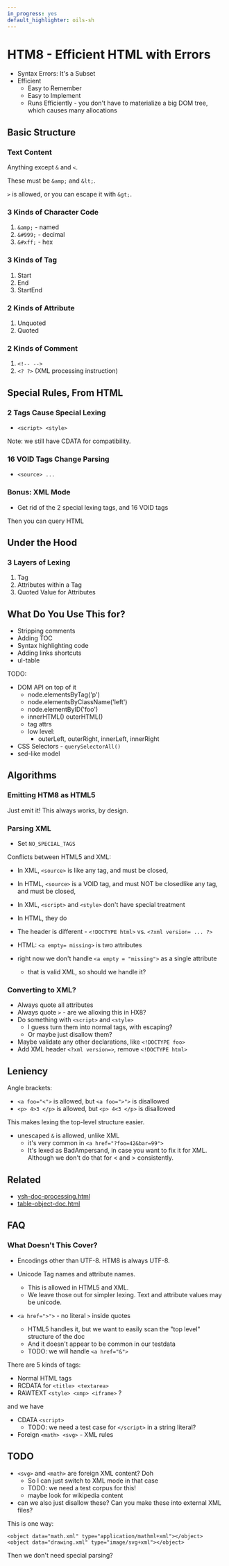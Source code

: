 ```yaml
---
in_progress: yes
default_highlighter: oils-sh
---
```


HTM8 - Efficient HTML with Errors
=================================

- Syntax Errors: It's a Subset
- Efficient
  - Easy to Remember
  - Easy to Implement
  - Runs Efficiently - you don't have to materialize a big DOM tree, which
    causes many allocations

<div id="toc">
</div> 

## Basic Structure

### Text Content

Anything except `&` and `<`.

These must be `&amp;` and `&lt;`.

`>` is allowed, or you can escape it with `&gt;`.

### 3 Kinds of Character Code

1. `&amp;` - named
1. `&#999;` - decimal
1. `&#xff;` - hex

### 3 Kinds of Tag

1. Start
1. End
1. StartEnd

### 2 Kinds of Attribute

1. Unquoted
1. Quoted

### 2 Kinds of Comment

1. `<!-- -->`
1. `<? ?>` (XML processing instruction)


## Special Rules, From HTML

### 2 Tags Cause Special Lexing

- `<script> <style>`

Note: we still have CDATA for compatibility.


### 16 VOID Tags Change Parsing

- `<source> ...`

### Bonus: XML Mode

- Get rid  of the 2 special lexing tags, and 16 VOID tags

Then you can query HTML


## Under the Hood

### 3 Layers of Lexing

1. Tag
1. Attributes within a Tag
1. Quoted Value for Attributes

## What Do You Use This for?

- Stripping comments
- Adding TOC
- Syntax highlighting code
- Adding links shortcuts
- ul-table

TODO:

- DOM API  on top of it
  - node.elementsByTag('p')
  - node.elementsByClassName('left')
  - node.elementByID('foo')
  - innerHTML() outerHTML()
  - tag attrs
  - low level:
    - outerLeft, outerRight, innerLeft, innerRight
- CSS Selectors - `querySelectorAll()`
- sed-like model

## Algorithms

### Emitting HTM8 as HTML5

Just emit it!  This always works, by design.

### Parsing XML

- Set `NO_SPECIAL_TAGS`


Conflicts between HTML5 and XML:

- In XML, `<source>` is like any tag, and must be closed,
- In HTML, `<source>` is a VOID tag, and must NOT be closedlike any tag, and must be closed,

- In XML, `<script>` and `<style>` don't have special treatment
- In HTML, they do

- The header is different - `<!DOCTYPE html>` vs.  `<?xml version= ... ?>`

- HTML: `<a empty= missing>` is two attributes
- right now we don't handle `<a empty = "missing">` as a single attribute
  - that is valid XML, so should we handle it?

### Converting to XML?

- Always quote all attributes
- Always quote `>` - are we alloxing this in HX8?
- Do something with `<script>` and `<style>`
  - I guess turn them into normal tags, with escaping?
  - Or maybe just disallow them?
- Maybe validate any other declarations, like `<!DOCTYPE foo>`
- Add XML header `<?xml version=>`, remove `<!DOCTYPE html>`

## Leniency

Angle brackets:

- `<a foo="<">` is allowed, but `<a foo=">">` is disallowed
- `<p> 4>3 </p>` is allowed, but `<p> 4<3 </p>` is disallowed

This makes lexing the top-level structure easier.

- unescaped `&` is allowed, unlike XML
  - it's very common in `<a href="?foo=42&bar=99">`
  - It's lexed as BadAmpersand, in case you want to fix it for XML.  Although
    we don't do that for < and > consistently.


## Related

- [ysh-doc-processing.html](ysh-doc-processing.html)
- [table-object-doc.html](table-object-doc.html)

## FAQ

### What Doesn't This Cover?

- Encodings other than UTF-8.  HTM8 is always UTF-8.
- Unicode Tag names and attribute names.
  - This is allowed in HTML5 and XML.
  - We leave those out for simpler lexing.  Text and attribute values may be unicode.

- `<a href=">">` - no literal `>` inside quotes
  - HTML5 handles it, but we want to easily scan the "top level" structure of the doc
  - And it doesn't appear to be common in our testdata
  - TODO: we will handle `<a href="&">`

There are 5 kinds of tags:

- Normal HTML tags
- RCDATA for `<title> <textarea>`
- RAWTEXT `<style> <xmp> <iframe>` ?

and we have

- CDATA `<script>`
  - TODO: we need a test case for `</script>` in a string literal?
- Foreign `<math> <svg>` - XML rules

## TODO

- `<svg>` and `<math>` are foreign XML content?  Doh
  - So I can just switch to XML mode in that case
  - TODO: we need a test corpus for this!
  - maybe look for wikipedia content
- can we also just disallow these?  Can you make these into external XML files?

This is one way:

    <object data="math.xml" type="application/mathml+xml"></object>
    <object data="drawing.xml" type="image/svg+xml"></object>

Then we don't need special parsing?

